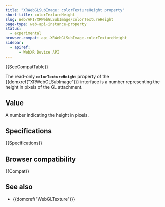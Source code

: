 ```yaml
---
title: "XRWebGLSubImage: colorTextureHeight property"
short-title: colorTextureHeight
slug: Web/API/XRWebGLSubImage/colorTextureHeight
page-type: web-api-instance-property
status:
  - experimental
browser-compat: api.XRWebGLSubImage.colorTextureHeight
sidebar:
  - apiref:
      - WebXR Device API
---
```


{{SeeCompatTable}}

The read-only **`colorTextureHeight`** property of the {{domxref("XRWebGLSubImage")}} interface is a number representing the height in pixels of the GL attachment.

## Value

A number indicating the height in pixels.

## Specifications

{{Specifications}}

## Browser compatibility

{{Compat}}

## See also

- {{domxref("WebGLTexture")}}
